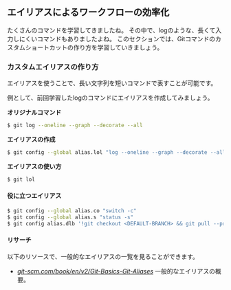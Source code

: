 ## エイリアスによるワークフローの効率化

たくさんのコマンドを学習してきましたね。 その中で、logのような、長くて入力しにくいコマンドもありましたよね。 このセクションでは、Gitコマンドのカスタムショートカットの作り方を学習していきましょう。

### カスタムエイリアスの作り方

エイリアスを使うことで、長い文字列を短いコマンドで表すことが可能です。

例として、前回学習したlogのコマンドにエイリアスを作成してみましょう。

**オリジナルコマンド**

```sh
$ git log --oneline --graph --decorate --all
```

**エイリアスの作成**

```sh
$ git config --global alias.lol "log --oneline --graph --decorate --all"
```

**エイリアスの使い方**

```sh
$ git lol
```

#### 役に立つエイリアス

```sh
$ git config --global alias.co "switch -c"
$ git config --global alias.s "status -s"
$ git config alias.dlb '!git checkout <DEFAULT-BRANCH> && git pull --prune && git branch --merged | grep -v "\*" | xargs -n 1 git branch -d'
```

#### リサーチ

以下のリソースで、一般的なエイリアスの一覧を見ることができます。

- *[git-scm.com/book/en/v2/Git-Basics-Git-Aliases](https://git-scm.com/book/en/v2/Git-Basics-Git-Aliases)* 一般的なエイリアスの概要。